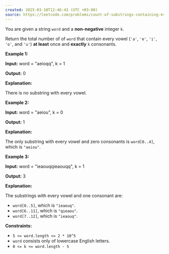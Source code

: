 ```yaml
---
created: 2025-03-10T12:46:43 (UTC +03:00)
source: https://leetcode.com/problems/count-of-substrings-containing-every-vowel-and-k-consonants-ii/description/?envType=daily-question&envId=2025-03-10
---
```

You are given a string `word` and a **non-negative** integer `k`.

Return the total number of of `word` that contain every vowel (`'a'`, `'e'`, `'i'`, `'o'`, and `'u'`) **at least** once and **exactly** `k` consonants.


**Example 1:**

**Input:** word = "aeioqq", k = 1

**Output:** 0

**Explanation:**

There is no substring with every vowel.


**Example 2:**

**Input:** word = "aeiou", k = 0

**Output:** 1

**Explanation:**

The only substring with every vowel and zero consonants is `word[0..4]`, which is `"aeiou"`.


**Example 3:**

**Input:** word = "ieaouqqieaouqq", k = 1

**Output:** 3


**Explanation:**

The substrings with every vowel and one consonant are:

-   `word[0..5]`, which is `"ieaouq"`.
-   `word[6..11]`, which is `"qieaou"`.
-   `word[7..12]`, which is `"ieaouq"`.

**Constraints:**

-   `5 <= word.length <= 2 * 10^5`
-   `word` consists only of lowercase English letters.
-   `0 <= k <= word.length - 5`
